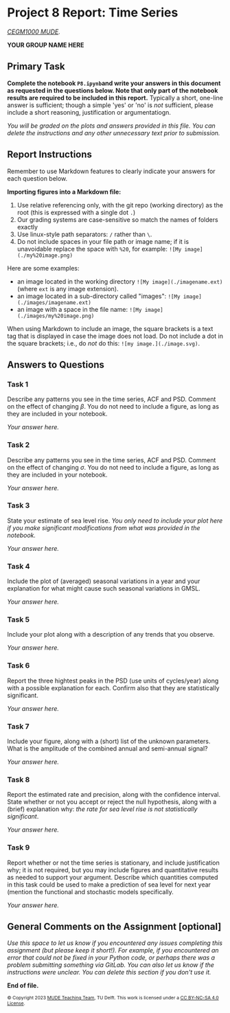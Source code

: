 # Project 8 Report: Time Series

*[CEGM1000 MUDE](http://mude.citg.tudelft.nl/).*

**YOUR GROUP NAME HERE**


## Primary Task

**Complete the notebook `P8.ipynb`and write your answers in this document as requested in the questions below. Note that only part of the notebook results are required to be included in this report.** Typically a short, one-line answer is sufficient; though a simple 'yes' or 'no' is _not_ sufficient, please include a short reasoning, justification or argumentatiogn.

_You will be graded on the plots and answers provided in this file. You can delete the instructions and any other unnecessary text prior to submission._

## Report Instructions

Remember to use Markdown features to clearly indicate your answers for each question below. 

**Importing figures into a Markdown file:**
1. Use relative referencing only, with the git repo (working directory) as the root (this is expressed with a single dot `.`)
2. Our grading systems are case-sensitive so match the names of folders exactly
3. Use linux-style path separators: `/` rather than `\`.
4. Do not include spaces in your file path or image name; if it is unavoidable replace the space with `%20`, for example: `![My image](./my%20image.png)`

Here are some examples:
- an image located in the working directory `![My image](./imagename.ext)` (where `ext` is any image extension).
- an image located in a sub-directory called "images": `![My image](./images/imagename.ext)`
- an image with a space in the file name: `![My image](./images/my%20image.png)`

When using Markdown to include an image, the square brackets is a text tag that is displayed in case the image does not load. Do not include a dot in the square brackets; i.e., do _not_ do this: `![my image.](./image.svg)`.

## Answers to Questions

### Task 1

Describe any patterns you see in the time series, ACF and PSD. Comment on the effect of changing $\beta$. You do not need to include a figure, as long as they are included in your notebook.

_Your answer here._

### Task 2

Describe any patterns you see in the time series, ACF and PSD. Comment on the effect of changing $\sigma$. You do not need to include a figure, as long as they are included in your notebook.

_Your answer here._

### Task 3

State your estimate of sea level rise. _You only need to include your plot here if you make significant modifications from what was provided in the notebook._

_Your answer here._

### Task 4

Include the plot of (averaged) seasonal variations in a year and your explanation for what might cause such seasonal variations in GMSL. 

_Your answer here._

### Task 5

Include your plot along with a description of any trends that you observe.

_Your answer here._

### Task 6

Report the three hightest peaks in the PSD (use units of cycles/year) along with a possible explanation for each. Confirm also that they are statistically significant.

_Your answer here._

### Task 7

Include your figure, along with a (short) list of the unknown parameters. What is the amplitude of the combined annual and semi-annual signal?

_Your answer here._

### Task 8

Report the estimated rate and precision, along with the confidence interval. State whether or not you accept or reject the null hypothesis, along with a (brief) explanation why: _the rate for sea level rise is not statistically significant_.

_Your answer here._

### Task 9

Report whether or not the time series is stationary, and include justification why; it is not required, but you may include figures and quantitative results as needed to support your argument. Describe which quantities computed in this task could be used to make a prediction of sea level for next year (mention the functional and stochastic models specifically.

_Your answer here._

## General Comments on the Assignment [optional]

_Use this space to let us know if you encountered any issues completing this assignment (but please keep it short!). For example, if you encountered an error that could not be fixed in your Python code, or perhaps there was a problem submitting something via GitLab. You can also let us know if the instructions were unclear. You can delete this section if you don't use it._

**End of file.**

<span style="font-size: 75%">
&copy; Copyright 2023 <a rel="MUDE Team" href="https://studiegids.tudelft.nl/a101_displayCourse.do?course_id=65595">MUDE Teaching Team</a>, TU Delft. This work is licensed under a <a rel="license" href="http://creativecommons.org/licenses/by-nc-sa/4.0/">CC BY-NC-SA 4.0 License</a>.
